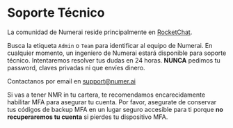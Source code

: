 # Soporte Técnico

La comunidad de Numerai reside principalmente en [RocketChat](https://community.numer.ai/).   
  
Busca la etiqueta `Admin` o `Team` para identificar al equipo de Numerai. En cualquier momento, un ingeniero de Numerai estará disponible para soporte técnico. Intentaremos resolver tus dudas en 24 horas. **NUNCA** pedimos tu password, claves privadas ni que envíes dinero.

Contactanos por email en support@numer.ai

Si vas a tener NMR in tu cartera, te recomendamos encarecidamente habilitar MFA para asegurar tu cuenta. Por favor, asegurate de conservar tus códigos de backup MFA en un lugar seguro accesible para ti porque **no recuperaremos tu cuenta** si pierdes tu dispositivo MFA.


